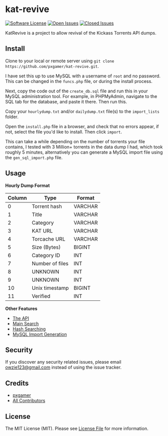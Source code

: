 # kat-revive

[![Software License][ico-license]](LICENSE.md)
[![Open Issues][ico-issues-open]][link-issues-open]
[![Closed Issues][ico-issues-closed]][link-issues-closed]

KatRevive is a project to allow revival of the Kickass Torrents API dumps.

## Install

Clone to your local or remote server using `git clone https://github.com/pxgamer/kat-revive.git`.  

I have set this up to use MySQL with a username of `root` and no password. This can be changed in the `funcs.php` file, or during the install process.   

Next, copy the code out of the `create_db.sql` file and run this in your MySQL administration tool. For example, in PHPMyAdmin, navigate to the SQL tab for the database, and paste it there. Then run this. 

Copy your `hourlydump.txt` and/or `dailydump.txt` file(s) to the `import_lists` folder.  

Open the `install.php` file in a browser, and check that no errors appear, if not, select the file you'd like to install. Then click `import`.  

This can take a while depending on the number of torrents your file contains, I tested with 3 Million+ torrents in the data dump I had, which took roughly 5 minutes, alternatively you can generate a MySQL import file using the `gen_sql_import.php` file.  

## Usage

**Hourly Dump Format**

Column | Type            | Format
------ | --------------- | ---------
0      | Torrent hash    | VARCHAR
1      | Title           | VARCHAR
2      | Category        | VARCHAR
3      | KAT URL         | VARCHAR
4      | Torcache URL    | VARCHAR
5      | Size (Bytes)    | BIGINT
6      | Category ID     | INT
7      | Number of files | INT
8      | UNKNOWN         | INT
9      | UNKNOWN         | INT
10     | Unix timestamp  | BIGINT
11     | Verified        | INT

**Other Features**

- [The API](api)
- [Main Search](search)
- [Hash Searching](hash)
- [MySQL Import Generation](sql_imports)

## Security

If you discover any security related issues, please email owzie123@gmail.com instead of using the issue tracker.

## Credits

- [pxgamer][link-author]
- [All Contributors][link-contributors]

## License

The MIT License (MIT). Please see [License File](LICENSE.md) for more information.

[ico-license]: https://img.shields.io/badge/license-MIT-brightgreen.svg?style=flat-square
[ico-issues-open]: https://img.shields.io/github/issues/pxgamer/kat-revive.svg?style=flat-square
[ico-issues-closed]: https://img.shields.io/github/issues-closed/pxgamer/kat-revive.svg?style=flat-square

[link-issues-open]: https://github.com/pxgamer/kat-revive/issues
[link-issues-closed]: https://github.com/pxgamer/kat-revive/issues?q=is%3Aissue+is%3Aclosed
[link-author]: https://github.com/pxgamer
[link-contributors]: ../../contributors
